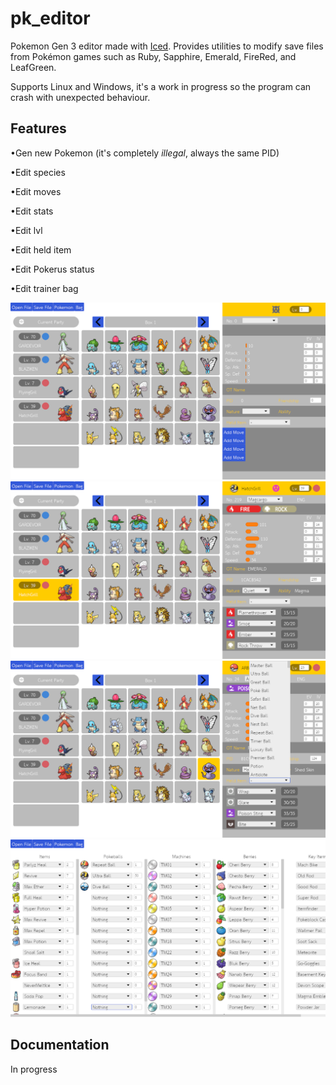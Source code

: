 # pk_editor
Pokemon Gen 3 editor made with [Iced](https://docs.rs/iced/latest/iced/).
Provides utilities to modify save files from Pokémon games such as Ruby, Sapphire, Emerald, FireRed, and LeafGreen.

Supports Linux and Windows, it's a work in progress so the program can crash with unexpected behaviour.

## Features 
•Gen new Pokemon (it's completely *illegal*, always the same PID)

•Edit species  

•Edit moves

•Edit stats

•Edit lvl

•Edit held item

•Edit Pokerus status

•Edit trainer bag

![main](https://github.com/CMIW/pk_editor/blob/main/Screenshots/Screenshot55.png)
![party](https://github.com/CMIW/pk_editor/blob/main/Screenshots/Screenshot36.png)
![items](https://github.com/CMIW/pk_editor/blob/main/Screenshots/Screenshot07.png)
![bag](https://github.com/CMIW/pk_editor/blob/main/Screenshots/Screenshot18.png)

## Documentation
In progress
